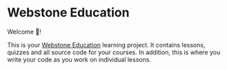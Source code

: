 # Webstone Education

Welcome 👋!

This is your [Webstone Education](https://webstone.app) learning project. It contains lessons, quizzes and all source code for your courses. In addition, this is where you write your code as you work on individual lessons.
